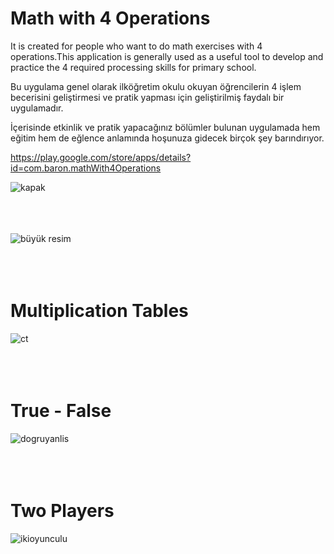 # Math with 4 Operations

It is created for people who want to do math exercises with 4 operations.This application is generally used as a useful tool to develop and practice the 4 required processing skills for primary school.

Bu uygulama genel olarak ilköğretim okulu okuyan öğrencilerin 4 işlem becerisini geliştirmesi ve pratik yapması için geliştirilmiş faydalı bir uygulamadır.

İçerisinde etkinlik ve pratik yapacağınız bölümler bulunan uygulamada hem eğitim hem de eğlence anlamında hoşunuza gidecek birçok şey barındırıyor.

https://play.google.com/store/apps/details?id=com.baron.mathWith4Operations


![kapak](https://user-images.githubusercontent.com/47866774/103168906-5cff1c00-4848-11eb-9e0a-a380f3481c97.png) <br/><br/><br/><br/>


![büyük resim](https://user-images.githubusercontent.com/47866774/103168897-54a6e100-4848-11eb-8082-dd5f31f9471e.png)  <br/><br/><br/><br/>

# Multiplication Tables
![ct](https://user-images.githubusercontent.com/47866774/103168902-58d2fe80-4848-11eb-8108-8a4fa055c74b.png) <br/><br/><br/><br/>


# True - False
![dogruyanlis](https://user-images.githubusercontent.com/47866774/103168904-5a042b80-4848-11eb-8a8c-5f65ad2d84c3.png)  <br/><br/><br/><br/>

# Two Players
![ikioyunculu](https://user-images.githubusercontent.com/47866774/103168905-5b355880-4848-11eb-8f40-ee9dad9b8f61.png)
